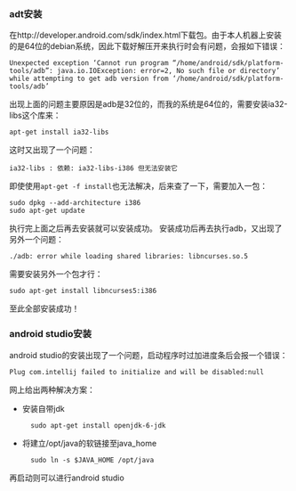 ### adt安装
在http://developer.android.com/sdk/index.html下载包。由于本人机器上安装的是64位的debian系统，因此下载好解压开来执行时会有问题，会报如下错误：
	
	Unexpected exception ‘Cannot run program “/home/android/sdk/platform-tools/adb”: java.io.IOException: error=2, No such file or directory’ while attempting to get adb version from ‘/home/android/sdk/platform-tools/adb’
出现上面的问题主要原因是adb是32位的，而我的系统是64位的，需要安装ia32-libs这个库来：
	
	apt-get install ia32-libs

这时又出现了一个问题：
	
	ia32-libs : 依赖: ia32-libs-i386 但无法安装它

即使使用`apt-get -f install`也无法解决，后来查了一下，需要加入一包：
	
	sudo dpkg --add-architecture i386  
	sudo apt-get update  

执行完上面之后再去安装就可以安装成功。
安装成功后再去执行adb，又出现了另外一个问题：
	
	./adb: error while loading shared libraries: libncurses.so.5
需要安装另外一个包才行：
	
	sudo apt-get install libncurses5:i386
至此全部安装成功！

### android studio安装
android studio的安装出现了一个问题，启动程序时过加进度条后会报一个错误：  
	
	Plug com.intellij failed to initialize and will be disabled:null  
网上给出两种解决方案：  
    

* 安装自带jdk
	
		sudo apt-get install openjdk-6-jdk
* 将建立/opt/java的软链接至java_home
		
		sudo ln -s $JAVA_HOME /opt/java  
    

再启动则可以进行android studio